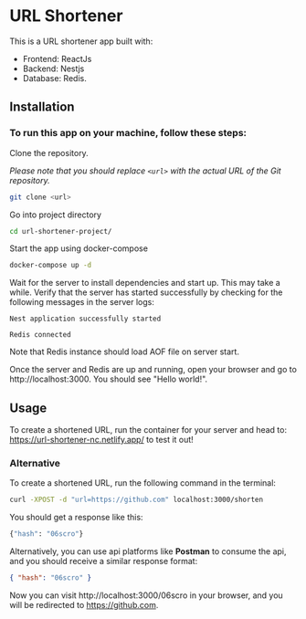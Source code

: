 # URL Shortener

This is a URL shortener app built with:

- Frontend: ReactJs
- Backend: Nestjs
- Database: Redis.

## Installation

### To run this app on your machine, follow these steps:

Clone the repository.

_Please note that you should replace `<url>` with the actual URL of the Git repository._

```bash
git clone <url>
```

Go into project directory

```bash
cd url-shortener-project/
```

Start the app using docker-compose

```bash
docker-compose up -d
```

Wait for the server to install dependencies and start up. This may take a while. Verify that the server has started successfully by checking for the following messages in the server logs:

`Nest application successfully started`

`Redis connected`

Note that Redis instance should load AOF file on server start.

Once the server and Redis are up and running, open your browser and go to http://localhost:3000. You should see "Hello world!".

## Usage

To create a shortened URL, run the container for your server and head to: https://url-shortener-nc.netlify.app/ to test it out!

### Alternative

To create a shortened URL, run the following command in the terminal:

```bash
curl -XPOST -d "url=https://github.com" localhost:3000/shorten
```

You should get a response like this:

```bash
{"hash": "06scro"}
```

Alternatively, you can use api platforms like **Postman** to consume the api, and you should receive a similar response format:

```json
{ "hash": "06scro" }
```

Now you can visit http://localhost:3000/06scro in your browser, and you will be redirected to https://github.com.
